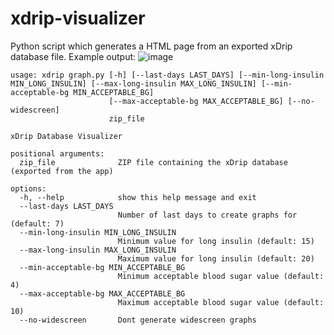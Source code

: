 # xdrip-visualizer
Python script which generates a HTML page from an exported xDrip database file.
Example output:
![image](https://github.com/palmarci/xdrip-visualizer/assets/20556689/916f1943-9ad6-42b0-8716-09fd5f2edfac)

```
usage: xdrip graph.py [-h] [--last-days LAST_DAYS] [--min-long-insulin MIN_LONG_INSULIN] [--max-long-insulin MAX_LONG_INSULIN] [--min-acceptable-bg MIN_ACCEPTABLE_BG]
                      [--max-acceptable-bg MAX_ACCEPTABLE_BG] [--no-widescreen]
                      zip_file

xDrip Database Visualizer

positional arguments:
  zip_file              ZIP file containing the xDrip database (exported from the app)

options:
  -h, --help            show this help message and exit
  --last-days LAST_DAYS
                        Number of last days to create graphs for (default: 7)
  --min-long-insulin MIN_LONG_INSULIN
                        Minimum value for long insulin (default: 15)
  --max-long-insulin MAX_LONG_INSULIN
                        Maximum value for long insulin (default: 20)
  --min-acceptable-bg MIN_ACCEPTABLE_BG
                        Minimum acceptable blood sugar value (default: 4)
  --max-acceptable-bg MAX_ACCEPTABLE_BG
                        Maximum acceptable blood sugar value (default: 10)
  --no-widescreen       Dont generate widescreen graphs

```

